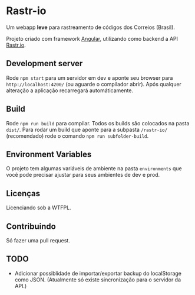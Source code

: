 # Rastr-io

Um webapp **leve** para rastreamento de códigos dos Correios (Brasil).
  
Projeto criado com framework [Angular](https://github.com/angular/angular-cli), utilizando como backend a API [Rastr.io](https://github.com/pedroCX486/rastr-io).

## Development server

Rode `npm start` para um servidor em dev e aponte seu browser para `http://localhost:4200/` (ou aguarde o compilador abrir). Após qualquer alteração a aplicação recarregará automáticamente.

## Build

Rode `npm run build` para compilar. Todos os builds são colocados na pasta `dist/`. Para rodar um build que aponte para a subpasta `/rastr-io/` (recomendado) rode o comando `npm run subfolder-build`.

## Environment Variables

O projeto tem algumas variáveis de ambiente na pasta `environments` que você pode precisar ajustar para seus ambientes de dev e prod.

## Licenças

Licenciando sob a WTFPL.

## Contribuindo

Só fazer uma pull request.

## TODO

- Adicionar possiblidade de importar/exportar backup do localStorage como JSON. (Atualmente só existe sincronização para o servidor da API.)

